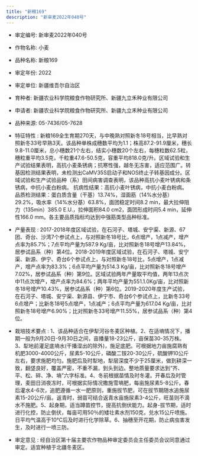 ```yaml
---
title: "新粮169"
description: "新审麦2022年040号"
---
```

* 审定编号:  新审麦2022年040号

*  作物名称:  小麦

*  品种名称:  新粮169

*  审定年份:  2022

*  审定单位:  新疆维吾尔自治区

* 育种者:  新疆农业科学院粮食作物研究所、新疆九立禾种业有限公司

*  申请者:  新疆农业科学院粮食作物研究所、新疆九立禾种业有限公司

*  品种来源:  05-7436/05-7628

*  特征特性 : 
新粮169全生育期270天，与中晚熟对照新冬18号相当，比早熟对照新冬33号早熟3天。该品种单株成穗数平均为1.1；株高87.2-91.9厘米，穗长9.8-11.0厘米，总小穗数21个左右，结实小穗数20个左右，每穗粒数62.5粒，穗粒重平均3.5克，千粒重47.6-50.5克，容重平均818.0克/升。区域试验和生产试验结果表明，高抗小麦条锈病；抗寒性强，越冬无冻害，适应范围广。转基因检测结果表明，未检测出CaMV35S启动子和NOS终止子转基因成分。区域试验和生产试验品种（系）田间病害调查表明，该品种高抗小麦叶锈病和条锈病，中抗小麦白粉病。
抗病性结果：高抗小麦叶锈病，中抗小麦白粉病。
品质检测结果：蛋白质含量（干基）13.74%，湿面筋（14%水分基）29.2%，吸水率（14%水分基）63.8%，面团稳定时间8.2 min，最大拉伸阻力（135min）385.0 E.U.，拉伸面积84.0 cm2，面团形成时间5.4 min，延伸性166.0 mm。各主要品质指标均达到中强筋类型品种标准。
 
*  产量表现 : 
2017-2018年度区域试验，在石河子、塔城、安宁渠、新源、67团、奇台、沙湾7个参试点上，与对照新冬18号比，6点增产，1点减产，增产点率为85.7%；7点平均产量为587.9 Kg/亩，比对照新冬18号增产13.84%，居参试品系（种）第4位。2018-2019年度区域试验，在石河子、塔城、安宁渠、新源、伊宁、奇台6个参试点上，与对照新冬18号比，5点增产，1点减产，增产点率为83.3%；6点平均产量为514.3 Kg/亩，比对照新冬18号增产7.02%，居参试品系（种）第9位。区域试验两年产量取平均值，两年13点次中11点次增产，增产点率为84.6%；两年平均产量为551.1.0Kg/亩，比对照新冬18号增产10.43%，居参试品系（种）第6位。2019-2020年度生产试验，在石河子、塔城、安宁渠、新源县、伊宁市、奇台6个参试点上，比新冬33号6点增产；比新冬18号5点增产，1点减产；6点平均产量为617.04 Kg/亩，比对照新冬18号增产6.90%；比对照新冬33号增产11.55%，居参试品系（种）第4位。

*  栽培技术要点 : 
1、该品种适合在伊犁河谷冬麦区种植。2、在适墒情况下，播期一般为9月20日-9月30日之间，亩播量18-23公斤，亩保苗30-35万株。3、犁地前灌足底墒水(干播湿出的除外)，施足底肥。可根据地力亩施腐熟有机肥3000-4000公斤，尿素5-10公斤，磷酸二铵20-30公斤，硫酸钾10公斤左右，要求施肥均匀。施肥后及时犁地，犁层深度不少于25厘米，做到耕深一致，翻垡良好，覆盖严密，不重不漏，到头到边。整地质量要求达到“齐、平、松、碎、净、墒”六字标准。4、冬前根据苗情及时冬灌。开春后及时管理，麦田日消夜冻时，可根据实际情况撒施雪墒肥，每亩施尿素5-8公斤。春后灌水4-6次，追肥遵循一水一肥原则，重施拔节肥，可在拔节期随水追施尿素15-20公斤/亩。返青时，弱苗可结合返青水亩施尿素3-4公斤，旺苗则不滴水不施肥。5、起身期，适当蹲苗控节，提高抗倒伏能力。起身-拔节期，适时进行化控，防止倒伏，每亩可用50％的矮壮素水剂150克，兑水15公斤喷施。日平均气温高于10℃后及时进行化学除草。6、抽穗至开花期，防止病虫害发生，及时进行一喷三防。

*  审定意见 : 
经自治区第十届主要农作物品种审定委员会主任委员会议同意通过审定。适宜种植于北疆冬麦区。
